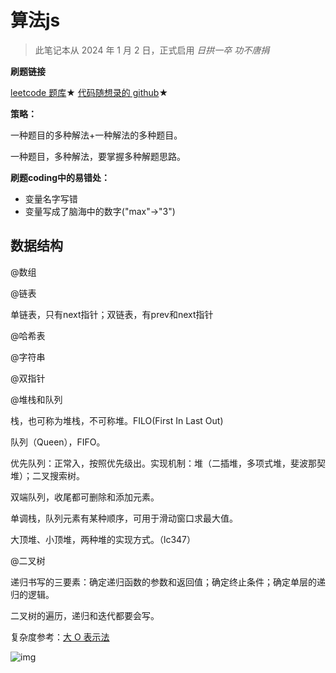 # 算法js

> 此笔记本从 2024 年 1 月 2 日，正式启用
> <i>日拱一卒 功不唐捐</i>

**刷题链接**

[leetcode 题库](https://leetcode.cn/problemset/)★ [代码随想录的 github](https://github.com/youngyangyang04/leetcode-master/tree/master)★



**策略：**

一种题目的多种解法+一种解法的多种题目。

一种题目，多种解法，要掌握多种解题思路。


**刷题coding中的易错处：**

- 变量名字写错
- 变量写成了脑海中的数字("max"->"3")



## 数据结构

@数组



@链表

单链表，只有next指针；双链表，有prev和next指针



@哈希表



@字符串



@双指针



@堆栈和队列

栈，也可称为堆栈，不可称堆。FILO(First In Last Out)

队列（Queen），FIFO。

优先队列：正常入，按照优先级出。实现机制：堆（二插堆，多项式堆，斐波那契堆）；二叉搜索树。

双端队列，收尾都可删除和添加元素。

单调栈，队列元素有某种顺序，可用于滑动窗口求最大值。

大顶堆、小顶堆，两种堆的实现方式。（lc347）

@二叉树

递归书写的三要素：确定递归函数的参数和返回值；确定终止条件；确定单层的递归的逻辑。

二叉树的遍历，递归和迭代都要会写。


复杂度参考：[大 O 表示法](https://www.bigocheatsheet.com/)

![img](https://www.bigocheatsheet.com/img/big-o-cheat-sheet-poster.png)

